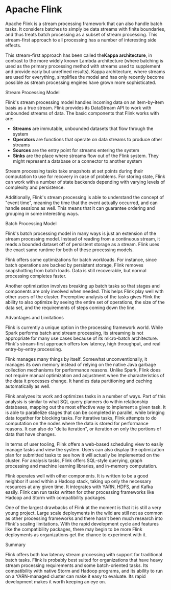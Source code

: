 # Apache Flink

Apache Flink is a stream processing framework that can also handle batch tasks. It considers batches to simply be data streams with finite boundaries, and thus treats batch processing as a subset of stream processing. This stream-first approach to all processing has a number of interesting side effects.

This stream-first approach has been called the**Kappa architecture**, in contrast to the more widely known Lambda architecture (where batching is used as the primary processing method with streams used to supplement and provide early but unrefined results). Kappa architecture, where streams are used for everything, simplifies the model and has only recently become possible as stream processing engines have grown more sophisticated.

Stream Processing Model

Flink's stream processing model handles incoming data on an item-by-item basis as a true stream. Flink provides its DataStream API to work with unbounded streams of data. The basic components that Flink works with are:

- **Streams** are immutable, unbounded datasets that flow through the system
- **Operators** are functions that operate on data streams to produce other streams
- **Sources** are the entry point for streams entering the system
- **Sinks** are the place where streams flow out of the Flink system. They might represent a database or a connector to another system

Stream processing tasks take snapshots at set points during their computation to use for recovery in case of problems. For storing state, Flink can work with a number of state backends depending with varying levels of complexity and persistence.

Additionally, Flink's stream processing is able to understand the concept of "event time", meaning the time that the event actually occurred, and can handle sessions as well. This means that it can guarantee ordering and grouping in some interesting ways.

Batch Processing Model

Flink's batch processing model in many ways is just an extension of the stream processing model. Instead of reading from a continuous stream, it reads a bounded dataset off of persistent storage as a stream. Flink uses the exact same runtime for both of these processing models.

Flink offers some optimizations for batch workloads. For instance, since batch operations are backed by persistent storage, Flink removes snapshotting from batch loads. Data is still recoverable, but normal processing completes faster.

Another optimization involves breaking up batch tasks so that stages and components are only involved when needed. This helps Flink play well with other users of the cluster. Preemptive analysis of the tasks gives Flink the ability to also optimize by seeing the entire set of operations, the size of the data set, and the requirements of steps coming down the line.

Advantages and Limitations

Flink is currently a unique option in the processing framework world. While Spark performs batch and stream processing, its streaming is not appropriate for many use cases because of its micro-batch architecture. Flink's stream-first approach offers low latency, high throughput, and real entry-by-entry processing.

Flink manages many things by itself. Somewhat unconventionally, it manages its own memory instead of relying on the native Java garbage collection mechanisms for performance reasons. Unlike Spark, Flink does not require manual optimization and adjustment when the characteristics of the data it processes change. It handles data partitioning and caching automatically as well.

Flink analyzes its work and optimizes tasks in a number of ways. Part of this analysis is similar to what SQL query planners do within relationship databases, mapping out the most effective way to implement a given task. It is able to parallelize stages that can be completed in parallel, while bringing data together for blocking tasks. For iterative tasks, Flink attempts to do computation on the nodes where the data is stored for performance reasons. It can also do "delta iteration", or iteration on only the portions of data that have changes.

In terms of user tooling, Flink offers a web-based scheduling view to easily manage tasks and view the system. Users can also display the optimization plan for submitted tasks to see how it will actually be implemented on the cluster. For analysis tasks, Flink offers SQL-style querying, graph processing and machine learning libraries, and in-memory computation.

Flink operates well with other components. It is written to be a good neighbor if used within a Hadoop stack, taking up only the necessary resources at any given time. It integrates with YARN, HDFS, and Kafka easily. Flink can run tasks written for other processing frameworks like Hadoop and Storm with compatibility packages.

One of the largest drawbacks of Flink at the moment is that it is still a very young project. Large scale deployments in the wild are still not as common as other processing frameworks and there hasn't been much research into Flink's scaling limitations. With the rapid development cycle and features like the compatibility packages, there may begin to be more Flink deployments as organizations get the chance to experiment with it.

Summary

Flink offers both low latency stream processing with support for traditional batch tasks. Flink is probably best suited for organizations that have heavy stream processing requirements and some batch-oriented tasks. Its compatibility with native Storm and Hadoop programs, and its ability to run on a YARN-managed cluster can make it easy to evaluate. Its rapid development makes it worth keeping an eye on.
